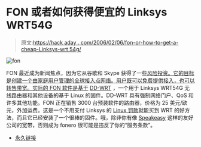 # FON 或者如何获得便宜的 Linksys WRT54G

> 原文:[https://hack aday . com/2006/02/06/fon-or-how-to-get-a-cheap-Linksys-wrt 54g/](https://hackaday.com/2006/02/06/fon-or-how-to-get-a-cheap-linksys-wrt54g/)

![fon](../Images/a16ca5783f434d122c1a53b0d7dc5b6c.png)

FON 最近成为新闻焦点，因为它从谷歌和 Skype 获得了一些[风险投资。它的目标是创建一个由家庭用户管理的全球接入点网络。用户既可以免费提供接入，也可以转售带宽。实际的 FON 软件是基于](http://www.engadget.com/2006/02/06/fon-get-behind-me-google-skype/) [DD-WRT](http://wrt-wiki.bsr-clan.de/index.php?title=Main_Page) ，一个用于 Linksys WRT54G 无线路由器和其他设备的基于 Linux 的固件。DD-WRT 具有强制网络门户、QoS 和许多其他功能。FON 正在销售 3000 台预装软件的路由器，价格为 25 美元/欧元，外加运费。这是一个不用支付 Linksys 的 [Linux 罚款](http://www.linuxdevices.com/news/NS4729641740.html)就能买到 WRT 的好方法，而且它已经安装了一个很棒的固件。哦，除非你有像 [Speakeasy](http://www.speakeasy.net/) 这样的友好公司的宽带，否则成为 fonero 很可能是违反了你的“服务条款”。

*   [永久链接](http://en.fon.com/)